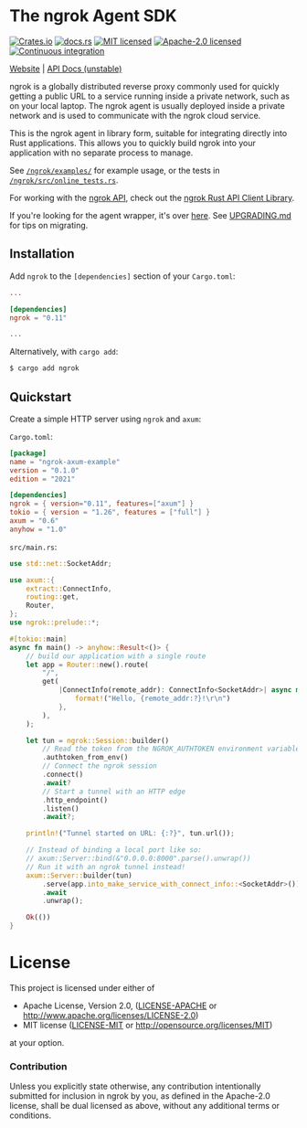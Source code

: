 # The ngrok Agent SDK

[![Crates.io][crates-badge]][crates-url]
[![docs.rs][docs-badge]][docs-url]
[![MIT licensed][mit-badge]][mit-url]
[![Apache-2.0 licensed][apache-badge]][apache-url]
[![Continuous integration][ci-badge]][ci-url]

[crates-badge]: https://img.shields.io/crates/v/ngrok.svg
[crates-url]: https://crates.io/crates/ngrok
[docs-badge]: https://img.shields.io/docsrs/ngrok.svg
[docs-url]: https://docs.rs/ngrok
[ci-badge]: https://github.com/ngrok/ngrok-rs/actions/workflows/ci.yml/badge.svg
[ci-url]: https://github.com/ngrok/ngrok-rs/actions/workflows/ci.yml
[mit-badge]: https://img.shields.io/badge/license-MIT-blue.svg
[mit-url]: https://github.com/ngrok/ngrok-rs/blob/main/LICENSE-MIT
[apache-badge]: https://img.shields.io/badge/license-Apache_2.0-blue.svg
[apache-url]: https://github.com/ngrok/ngrok-rs/blob/main/LICENSE-APACHE

[Website](https://ngrok.com) |
[API Docs (unstable)](https://ngrok.github.io/ngrok-rs/ngrok)

ngrok is a globally distributed reverse proxy commonly used for quickly getting
a public URL to a service running inside a private network, such as on your
local laptop. The ngrok agent is usually deployed inside a private network and
is used to communicate with the ngrok cloud service.

This is the ngrok agent in library form, suitable for integrating directly into
Rust applications. This allows you to quickly build ngrok into your application
with no separate process to manage.

See [`/ngrok/examples/`][examples] for example usage, or the tests in
[`/ngrok/src/online_tests.rs`][online-tests].

[examples]: https://github.com/ngrok/ngrok-rs/blob/main/ngrok/examples
[online-tests]: https://github.com/ngrok/ngrok-rs/blob/main/ngrok/src/online_tests.rs

For working with the [ngrok API](https://ngrok.com/docs/api/), check out the
[ngrok Rust API Client Library](https://github.com/ngrok/ngrok-api-rs).

If you're looking for the agent wrapper, it's over
[here](https://github.com/nkconnor/ngrok). See [UPGRADING.md][upgrading]
for tips on migrating.

[upgrading]: https://github.com/ngrok/ngrok-rs/blob/main/ngrok/UPGRADING.md

## Installation

Add `ngrok` to the `[dependencies]` section of your `Cargo.toml`:

```toml
...

[dependencies]
ngrok = "0.11"

...
```

Alternatively, with `cargo add`:

```bash
$ cargo add ngrok
```

## Quickstart

Create a simple HTTP server using `ngrok` and `axum`:

`Cargo.toml`:
```toml
[package]
name = "ngrok-axum-example"
version = "0.1.0"
edition = "2021"

[dependencies]
ngrok = { version="0.11", features=["axum"] }
tokio = { version = "1.26", features = ["full"] }
axum = "0.6"
anyhow = "1.0"
```

`src/main.rs`:
```rust
use std::net::SocketAddr;

use axum::{
    extract::ConnectInfo,
    routing::get,
    Router,
};
use ngrok::prelude::*;

#[tokio::main]
async fn main() -> anyhow::Result<()> {
    // build our application with a single route
    let app = Router::new().route(
        "/",
        get(
            |ConnectInfo(remote_addr): ConnectInfo<SocketAddr>| async move {
                format!("Hello, {remote_addr:?}!\r\n")
            },
        ),
    );

    let tun = ngrok::Session::builder()
        // Read the token from the NGROK_AUTHTOKEN environment variable
        .authtoken_from_env()
        // Connect the ngrok session
        .connect()
        .await?
        // Start a tunnel with an HTTP edge
        .http_endpoint()
        .listen()
        .await?;

    println!("Tunnel started on URL: {:?}", tun.url());

    // Instead of binding a local port like so:
    // axum::Server::bind(&"0.0.0.0:8000".parse().unwrap())
    // Run it with an ngrok tunnel instead!
    axum::Server::builder(tun)
        .serve(app.into_make_service_with_connect_info::<SocketAddr>())
        .await
        .unwrap();

    Ok(())
}
```

# License

This project is licensed under either of

 * Apache License, Version 2.0, ([LICENSE-APACHE][apache-url] or
   <http://www.apache.org/licenses/LICENSE-2.0>)
 * MIT license ([LICENSE-MIT][mit-url] or
   <http://opensource.org/licenses/MIT>)

at your option.

### Contribution

Unless you explicitly state otherwise, any contribution intentionally submitted
for inclusion in ngrok by you, as defined in the Apache-2.0 license, shall be
dual licensed as above, without any additional terms or conditions.
